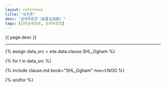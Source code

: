 ```yaml
---
layout: reference
title: "상한론"
desc: "금궤옥함경〔金匱玉函經〕"
tags: [상한금궤원문, 금궤옥함경]
---
```


{{ page.desc }}

***

{% assign data_src = site.data.clause.SHL_Ogham %}

{% for t in data_src %}

{% include clause.md book="SHL_Ogham" noo=t.NOO %}

{% endfor %}
